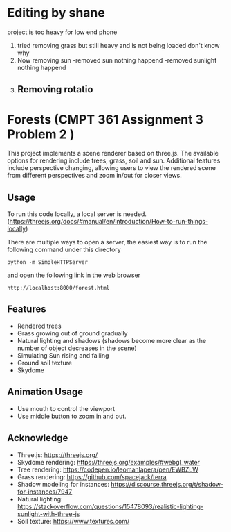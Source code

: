 # Editing by shane

project is too heavy for low end phone
1. tried removing grass but still heavy and is not being loaded don't know why 
2. Now removing sun
    -removed sun nothing happend
    -removed sunlight nothing happend
3. Removing rotatio
    -    


# Forests (CMPT 361 Assignment 3 Problem 2 )

This project implements a scene renderer based on three.js. The available options for rendering include trees, grass, soil and sun. Additional features include perspective changing, allowing users to view the rendered scene from different perspectives and zoom in/out for closer views.

## Usage
To run this code locally, a local server is needed. (https://threejs.org/docs/#manual/en/introduction/How-to-run-things-locally)

There are multiple ways to open a server, the easiest way is to run the following command under this directory 
```
python -m SimpleHTTPServer
```
and open the following link in the web browser
```
http://localhost:8000/forest.html
```

## Features
* Rendered trees
* Grass growing out of ground gradually
* Natural lighting and shadows (shadows become more clear as the number of object decreases in the scene)
* Simulating Sun rising and falling
* Ground soil texture
* Skydome

## Animation Usage
* Use mouth to control the viewport
* Use middle button to zoom in and out.


## Acknowledge
* Three.js: https://threejs.org/
* Skydome rendering: https://threejs.org/examples/#webgl_water
* Tree rendering: https://codepen.io/leomanlapera/pen/EWBZLW
* Grass rendering: https://github.com/spacejack/terra
* Shadow modeling for instances: https://discourse.threejs.org/t/shadow-for-instances/7947
* Natural lighting: https://stackoverflow.com/questions/15478093/realistic-lighting-sunlight-with-three-js
* Soil texture: https://www.textures.com/

